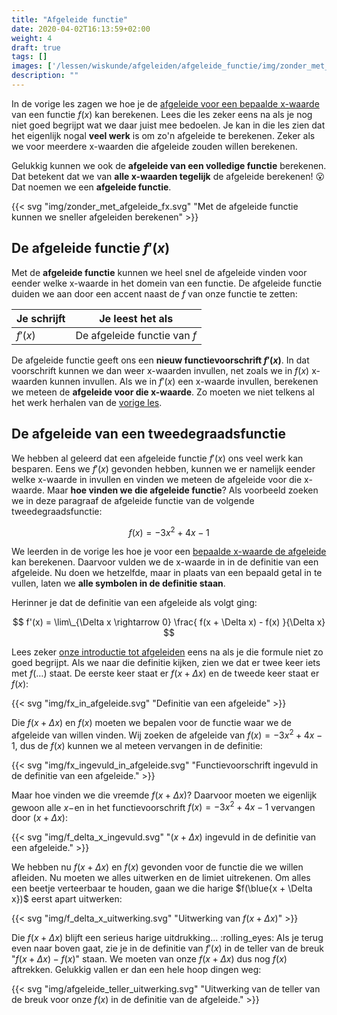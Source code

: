 ```yaml
---
title: "Afgeleide functie"
date: 2020-04-02T16:13:59+02:00
weight: 4
draft: true
tags: []
images: ['/lessen/wiskunde/afgeleiden/afgeleide_functie/img/zonder_met_afgeleide_fx.png', '/lessen/wiskunde/afgeleiden/afgeleide_functie/img/fx_ingevuld_in_afgeleide.png', '/lessen/wiskunde/afgeleiden/afgeleide_functie/img/f_delta_x_ingevuld.png', '/lessen/wiskunde/afgeleiden/afgeleide_functie/img/f_delta_x_uitwerking.png', '/lessen/wiskunde/afgeleiden/afgeleide_functie/img/afgeleide_teller_uitwerking.png']
description: ""
---
```


In de vorige les zagen we hoe je de [afgeleide voor een bepaalde
x-waarde](../in_een_punt) van een functie $f(x)$ kan berekenen. Lees die les
zeker eens na als je nog niet goed begrijpt wat we daar juist mee bedoelen.  Je
kan in die les zien dat het eigenlijk nogal **veel werk** is om zo'n afgeleide
te berekenen. Zeker als we voor meerdere x-waarden die afgeleide zouden willen
berekenen.

Gelukkig kunnen we ook de **afgeleide van een volledige functie** berekenen.
Dat betekent dat we van **alle x-waarden tegelijk** de afgeleide berekenen!
:open_mouth: Dat noemen we een **afgeleide functie**.

{{< svg "img/zonder_met_afgeleide_fx.svg" "Met de afgeleide functie kunnen we sneller afgeleiden berekenen" >}}

## De afgeleide functie $f'(x)$

Met de **afgeleide functie** kunnen we heel snel de afgeleide vinden voor
eender welke x-waarde in het domein van een functie. De afgeleide functie
duiden we aan door een accent naast de $f$ van onze functie te zetten: 

| Je schrijft | Je leest het als               |
|-------------|--------------------------------|
| $f'(x)$     | De afgeleide functie van $f$   |

De afgeleide functie geeft ons een **nieuw functievoorschrift $f'(x)$**. In
dat voorschrift kunnen we dan weer x-waarden invullen, net zoals we in $f(x)$
x-waarden kunnen invullen. Als we in $f'(x)$ een x-waarde invullen, berekenen
we meteen de **afgeleide voor die x-waarde**. Zo moeten we niet telkens al het
werk herhalen van de [vorige les](../in_een_punt).

## De afgeleide van een tweedegraadsfunctie

We hebben al geleerd dat een afgeleide functie $f'(x)$ ons veel werk kan
besparen. Eens we $f'(x)$ gevonden hebben, kunnen we er namelijk eender welke
x-waarde in invullen en vinden we meteen de afgeleide voor die x-waarde. Maar
**hoe vinden we die afgeleide functie**? Als voorbeeld zoeken we in deze
paragraaf de afgeleide functie van de volgende tweedegraadsfunctie:

$$f(x) = -3x^2 + 4x - 1$$

We leerden in de vorige les hoe je voor een [bepaalde x-waarde de
afgeleide](../in_een_punt) kan berekenen. Daarvoor vulden we de x-waarde in in
de definitie van een afgeleide. Nu doen we hetzelfde, maar in plaats van een
bepaald getal in te vullen, laten we **alle symbolen in de definitie staan**.

Herinner je dat de definitie van een afgeleide als volgt ging:

$$ f'(x) = \lim\_{\Delta x \rightarrow 0} \frac{ f(x + \Delta x) - f(x) }{\Delta x} $$

Lees zeker [onze introductie tot afgeleiden](../intro) eens na als je die
formule niet zo goed begrijpt. Als we naar die definitie kijken, zien we dat er
twee keer iets met $f(\ldots)$ staat. De eerste keer staat er $f(x + \Delta x)$
en de tweede keer staat er $f(x)$:

{{< svg "img/fx_in_afgeleide.svg"  "Definitie van een afgeleide" >}}

Die $f(x + \Delta x)$ en $f(x)$ moeten we bepalen voor de functie waar
we de afgeleide van willen vinden. Wij zoeken de afgeleide van
$f(x) = -3x^2 + 4x - 1$, dus de $f(x)$ kunnen we al meteen vervangen in de
definitie:

{{< svg "img/fx_ingevuld_in_afgeleide.svg" "Functievoorschrift ingevuld in de definitie van een afgeleide." >}}

Maar hoe vinden we die vreemde $f(x + \Delta x)$? Daarvoor moeten we
eigenlijk gewoon alle $x-$en in het functievoorschrift $f(x) = -3x^2 + 4x - 1$
vervangen door $(x + \Delta x)$:

{{< svg "img/f_delta_x_ingevuld.svg" "$(x + \Delta x)$ ingevuld in de definitie van een afgeleide." >}}

We hebben nu $f(x + \Delta x)$ en $f(x)$ gevonden voor de functie die we willen
afleiden. Nu moeten we alles uitwerken en de limiet uitrekenen. Om alles een
beetje verteerbaar te houden, gaan we die harige $f(\blue{x + \Delta x})$ eerst
apart uitwerken:

{{< svg "img/f_delta_x_uitwerking.svg" "Uitwerking van $f(x + \Delta x)$" >}}

Die $f(x + \Delta x)$ blijft een serieus harige uitdrukking... :rolling_eyes:
Als je terug even naar boven gaat, zie je in de definitie van $f'(x)$ in de
teller van de breuk "$f(x + \Delta x) - f(x)$" staan. We moeten van onze $f(x +
\Delta x)$ dus nog $f(x)$ aftrekken. Gelukkig vallen er dan een hele hoop
dingen weg:

{{< svg "img/afgeleide_teller_uitwerking.svg" "Uitwerking van de teller van de breuk voor onze $f(x)$ in de definitie van de afgeleide." >}}

